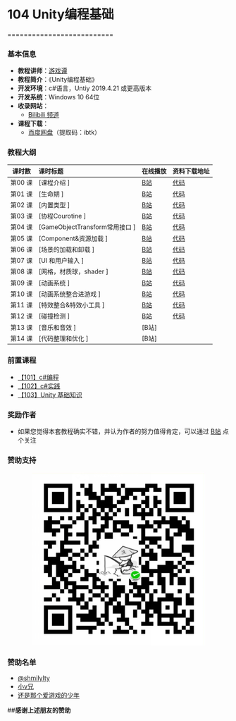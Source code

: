 # 104 Unity编程基础

==========================

### 基本信息

- **教程讲师**：[游戏谭](https://space.bilibili.com/481436151)
- **教程简介**：《Unity编程基础》 
- **开发环境**：c#语言，Untiy 2019.4.21 或更高版本
- **开发系统**：Windows 10 64位
- **收录网站**：
	- [Bilibili 频道](https://space.bilibili.com/481436151/channel/detail?cid=190825&ctype=0) 
- **课程下载**：
	- [百度网盘](https://pan.baidu.com/s/1oSfKaLhADHtpYqsuHPPUbQ)（提取码：ibtk）


### 教程大纲

| 课时数 | 课时标题 | 在线播放 |资料下载地址|
|:-----:|:--------|:-------|:-------|
|第00 课|[课程介绍                   ]|[B站](https://www.bilibili.com/video/BV19V411p7gk?p=1)|[代码](https://github.com/GamesTan/104_UnityScriptTutorial/archive/refs/tags/v0.1.4.zip)   	    																
|第01 课|[生命期						]|[B站](https://www.bilibili.com/video/BV19V411p7gk?p=2)|[代码](https://github.com/GamesTan/104_UnityScriptTutorial/archive/refs/tags/v0.1.4.zip)         	    										
|第02 课|[内置类型					]|[B站](https://www.bilibili.com/video/BV19V411p7gk?p=3)|[代码](https://github.com/GamesTan/104_UnityScriptTutorial/archive/refs/tags/v0.1.4.zip)         	    										
|第03 课|[协程Courotine				]|[B站](https://www.bilibili.com/video/BV19V411p7gk?p=4)|[代码](https://github.com/GamesTan/104_UnityScriptTutorial/archive/refs/tags/v0.1.4.zip)        	    											
|第04 课|[GameObjectTransform常用接口	]|[B站](https://www.bilibili.com/video/BV19V411p7gk?p=5)|[代码](https://github.com/GamesTan/104_UnityScriptTutorial/archive/refs/tags/v0.1.4.zip)    	    															
|第05 课|[Component&资源加载			]|[B站](https://www.bilibili.com/video/BV19V411p7gk?p=6)|[代码](https://github.com/GamesTan/104_UnityScriptTutorial/archive/refs/tags/v0.1.4.zip)      	    													
|第06 课|[场景的加载和卸载			]|[B站](https://www.bilibili.com/video/BV19V411p7gk?p=7)|[代码](https://github.com/GamesTan/104_UnityScriptTutorial/archive/refs/tags/v0.1.4.zip)       	    												
|第07 课|[UI 和用户输入				]|[B站](https://www.bilibili.com/video/BV14L411p7Yg/)   |[代码](https://github.com/GamesTan/104_UnityScriptTutorial/archive/refs/tags/v0.1.4.zip)     											
|第08 课|[网格，材质球，shader		]|[B站](https://www.bilibili.com/video/BV1yb4y1C773/)   |[代码](https://github.com/GamesTan/104_UnityScriptTutorial/archive/refs/tags/v0.1.4.zip)     													
|第09 课|[动画系统					]|[B站](https://www.bilibili.com/video/BV1X54y1H7iS/)   |[代码](https://github.com/GamesTan/104_UnityScriptTutorial/archive/refs/tags/v0.1.4.zip)        										
|第10 课|[动画系统整合进游戏			]|[B站](https://www.bilibili.com/video/BV1h44y1q7CJ/)   |[代码](https://github.com/GamesTan/104_UnityScriptTutorial/archive/refs/tags/v0.1.4.zip)     												
|第11 课|[特效整合&特效小工具			]|[B站](https://www.bilibili.com/video/BV1FL411W7cp/)   |[代码](https://github.com/GamesTan/104_UnityScriptTutorial/archive/refs/tags/v0.1.4.zip)     													
|第12 课|[碰撞检测					]|[B站](https://www.bilibili.com/video/BV1aX4y1w7zx/)   |[代码](https://github.com/GamesTan/104_UnityScriptTutorial/archive/refs/tags/v0.1.4.zip)        										
|第13 课|[音乐和音效					]|[B站]	             									
|第14 课|[代码整理和优化				]|[B站]	             										
                 



### 前置课程
- [【101】c#编程](https://www.bilibili.com/video/BV1sy4y1u7cw)
- [【102】c#实践](https://www.bilibili.com/video/BV1sy4y1u7cw)
- [【103】Unity 基础知识](https://www.bilibili.com/video/BV1sy4y1u7cw)


### 奖励作者
- 如果您觉得本套教程确实不错，并认为作者的努力值得肯定，可以通过 [B站](https://space.bilibili.com/481436151) 点个关注

### **赞助支持**
<p align="center"><img src="https://github.com/GamesTan/104_UnityScriptTutorial/blob/main/Pics/wechat.png" width="393"></p>

### **赞助名单**
- [@shmilylty](https://github.com/shmilylty/)
- [小v兄](https://space.bilibili.com/23576803)
- [还是那个爱游戏的少年](https://space.bilibili.com/396650807)

##**感谢上述朋友的赞助**






